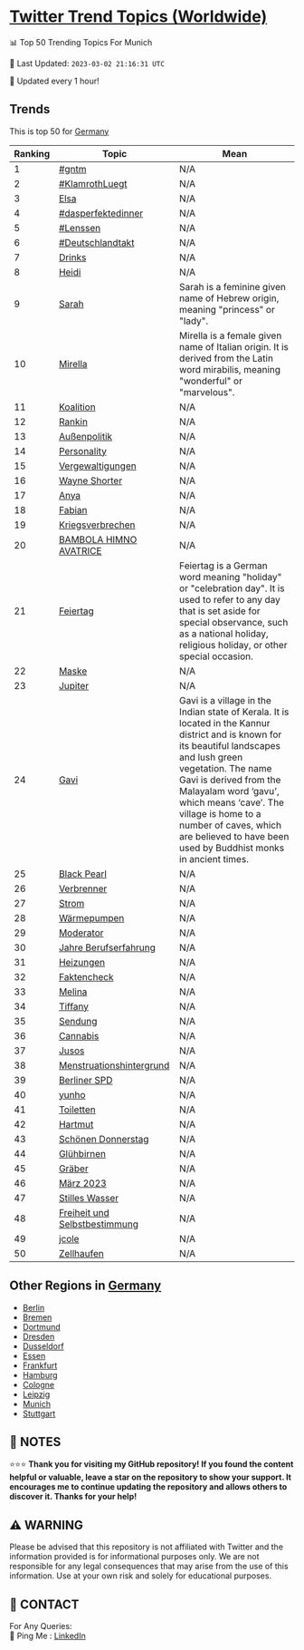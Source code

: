 [Twitter Trend Topics (Worldwide)](https://github.com/ErcinDedeoglu/Twitter-Trend-Topics)
==========


📊 Top 50 Trending Topics For Munich

📆 Last Updated: `2023-03-02 21:16:31 UTC`

🔧 Updated every 1 hour!


## Trends

This is top 50 for [Germany](</Germany>)

| Ranking | Topic | Mean |
| ------- | ------------ | ------------ |
| 1 | [#gntm](http://twitter.com/search?q=%23gntm) | N/A |
| 2 | [#KlamrothLuegt](http://twitter.com/search?q=%23KlamrothLuegt) | N/A |
| 3 | [Elsa](http://twitter.com/search?q=Elsa) | N/A |
| 4 | [#dasperfektedinner](http://twitter.com/search?q=%23dasperfektedinner) | N/A |
| 5 | [#Lenssen](http://twitter.com/search?q=%23Lenssen) | N/A |
| 6 | [#Deutschlandtakt](http://twitter.com/search?q=%23Deutschlandtakt) | N/A |
| 7 | [Drinks](http://twitter.com/search?q=Drinks) | N/A |
| 8 | [Heidi](http://twitter.com/search?q=Heidi) | N/A |
| 9 | [Sarah](http://twitter.com/search?q=Sarah) | Sarah is a feminine given name of Hebrew origin, meaning "princess" or "lady". |
| 10 | [Mirella](http://twitter.com/search?q=Mirella) | Mirella is a female given name of Italian origin. It is derived from the Latin word mirabilis, meaning "wonderful" or "marvelous". |
| 11 | [Koalition](http://twitter.com/search?q=Koalition) | N/A |
| 12 | [Rankin](http://twitter.com/search?q=Rankin) | N/A |
| 13 | [Außenpolitik](http://twitter.com/search?q=Au%c3%9fenpolitik) | N/A |
| 14 | [Personality](http://twitter.com/search?q=Personality) | N/A |
| 15 | [Vergewaltigungen](http://twitter.com/search?q=Vergewaltigungen) | N/A |
| 16 | [Wayne Shorter](http://twitter.com/search?q=Wayne+Shorter) | N/A |
| 17 | [Anya](http://twitter.com/search?q=Anya) | N/A |
| 18 | [Fabian](http://twitter.com/search?q=Fabian) | N/A |
| 19 | [Kriegsverbrechen](http://twitter.com/search?q=Kriegsverbrechen) | N/A |
| 20 | [BAMBOLA HIMNO AVATRICE](http://twitter.com/search?q=BAMBOLA+HIMNO+AVATRICE) | N/A |
| 21 | [Feiertag](http://twitter.com/search?q=Feiertag) | Feiertag is a German word meaning "holiday" or "celebration day". It is used to refer to any day that is set aside for special observance, such as a national holiday, religious holiday, or other special occasion. |
| 22 | [Maske](http://twitter.com/search?q=Maske) | N/A |
| 23 | [Jupiter](http://twitter.com/search?q=Jupiter) | N/A |
| 24 | [Gavi](http://twitter.com/search?q=Gavi) | Gavi is a village in the Indian state of Kerala. It is located in the Kannur district and is known for its beautiful landscapes and lush green vegetation. The name Gavi is derived from the Malayalam word ‘gavu’, which means ‘cave’. The village is home to a number of caves, which are believed to have been used by Buddhist monks in ancient times. |
| 25 | [Black Pearl](http://twitter.com/search?q=Black+Pearl) | N/A |
| 26 | [Verbrenner](http://twitter.com/search?q=Verbrenner) | N/A |
| 27 | [Strom](http://twitter.com/search?q=Strom) | N/A |
| 28 | [Wärmepumpen](http://twitter.com/search?q=W%c3%a4rmepumpen) | N/A |
| 29 | [Moderator](http://twitter.com/search?q=Moderator) | N/A |
| 30 | [Jahre Berufserfahrung](http://twitter.com/search?q=Jahre+Berufserfahrung) | N/A |
| 31 | [Heizungen](http://twitter.com/search?q=Heizungen) | N/A |
| 32 | [Faktencheck](http://twitter.com/search?q=Faktencheck) | N/A |
| 33 | [Melina](http://twitter.com/search?q=Melina) | N/A |
| 34 | [Tiffany](http://twitter.com/search?q=Tiffany) | N/A |
| 35 | [Sendung](http://twitter.com/search?q=Sendung) | N/A |
| 36 | [Cannabis](http://twitter.com/search?q=Cannabis) | N/A |
| 37 | [Jusos](http://twitter.com/search?q=Jusos) | N/A |
| 38 | [Menstruationshintergrund](http://twitter.com/search?q=Menstruationshintergrund) | N/A |
| 39 | [Berliner SPD](http://twitter.com/search?q=Berliner+SPD) | N/A |
| 40 | [yunho](http://twitter.com/search?q=yunho) | N/A |
| 41 | [Toiletten](http://twitter.com/search?q=Toiletten) | N/A |
| 42 | [Hartmut](http://twitter.com/search?q=Hartmut) | N/A |
| 43 | [Schönen Donnerstag](http://twitter.com/search?q=Sch%c3%b6nen+Donnerstag) | N/A |
| 44 | [Glühbirnen](http://twitter.com/search?q=Gl%c3%bchbirnen) | N/A |
| 45 | [Gräber](http://twitter.com/search?q=Gr%c3%a4ber) | N/A |
| 46 | [März 2023](http://twitter.com/search?q=M%c3%a4rz+2023) | N/A |
| 47 | [Stilles Wasser](http://twitter.com/search?q=Stilles+Wasser) | N/A |
| 48 | [Freiheit und Selbstbestimmung](http://twitter.com/search?q=Freiheit+und+Selbstbestimmung) | N/A |
| 49 | [jcole](http://twitter.com/search?q=jcole) | N/A |
| 50 | [Zellhaufen](http://twitter.com/search?q=Zellhaufen) | N/A |



## Other Regions in [Germany](</Germany>)

* [Berlin](</Germany/Berlin.md>)
* [Bremen](</Germany/Bremen.md>)
* [Dortmund](</Germany/Dortmund.md>)
* [Dresden](</Germany/Dresden.md>)
* [Dusseldorf](</Germany/Dusseldorf.md>)
* [Essen](</Germany/Essen.md>)
* [Frankfurt](</Germany/Frankfurt.md>)
* [Hamburg](</Germany/Hamburg.md>)
* [Cologne](</Germany/Cologne.md>)
* [Leipzig](</Germany/Leipzig.md>)
* [Munich](</Germany/Munich.md>)
* [Stuttgart](</Germany/Stuttgart.md>)



## 📝 NOTES

⭐⭐⭐ **Thank you for visiting my GitHub repository! If you found the content helpful or valuable, leave a star on the repository to show your support. It encourages me to continue updating the repository and allows others to discover it. Thanks for your help!**


## ⚠️ WARNING

Please be advised that this repository is not affiliated with Twitter and the information provided is for informational purposes only. We are not responsible for any legal consequences that may arise from the use of this information. Use at your own risk and solely for educational purposes.


## 📨 CONTACT

 For Any Queries:  
            🏓 Ping Me : [LinkedIn](https://www.linkedin.com/in/ercindedeoglu/)
